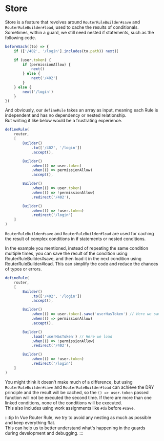 # Store

Store is a feature that revolves around `RouterRuleBuilder#save` and `RouterRuleBuilder#load`, used to cache the results of conditionals.  
Sometimes, within a guard, we still need nested if statements, such as the following code.
```ts
beforeEach((to) => {
    if (['/402', '/login'].includes(to.path)) next()

    if (user.token) {
        if (permissionAllow) {
            next()
        } else {
            next('/402')
        }
    } else {
        next('/login')
    }
})
```

And obviously, our `defineRule` takes an array as input, meaning each Rule is independent and has no dependency or nested relationship.  
But writing it like below would be a frustrating experience. 
```ts
defineRule(
    router,
    [
        Builder()
            .to(['/402', '/login'])
            .accept(),

        Builder()
            .when(() => user.token)
            .when(() => permissionAllow)
            .accept(),

        Builder()
            .when(() => user.token)
            .when(() => !permissionAllow)
            .redirect('/402'),

        Builder()
            .when(() => !user.token)
            .redirect('/login')
    ]
)
```
`RouterRuleBuilder#save` and `RouterRuleBuilder#load` are used for caching the result of complex conditions in if statements or nested conditions.

In the example you mentioned, instead of repeating the same condition multiple times, you can save the result of the condition using RouterRuleBuilder#save, and then load it in the next condition using RouterRuleBuilder#load. This can simplify the code and reduce the chances of typos or errors.
```ts
defineRule(
    router,
    [
        Builder()
            .to(['/402', '/login'])
            .accept(),

        Builder()
            .when(() => user.token).save('userHasToken') // Here we save
            .when(() => permissionAllow)
            .accept(),

        Builder()
            .load('userHasToken') // Here we load
            .when(() => !permissionAllow)
            .redirect('/402'),

        Builder()
            .when(() => !user.token)
            .redirect('/login')
    ]
)
```
You might think it doesn't make much of a difference, but using `RouterRuleBuilder#save` and `RouterRuleBuilder#load` can achieve the DRY principle and the result will be cached, so the `() => user.token` passed function will not be executed the second time. If there are more than one linked conditions, none of the conditions will be executed.  
This also includes using work assignments like `#do` before `#save`. 

:::tip
In Vue Router Rule, we try to avoid any nesting as much as possible and keep everything flat.  
This can help us to better understand what's happening in the guards during development and debugging.
:::